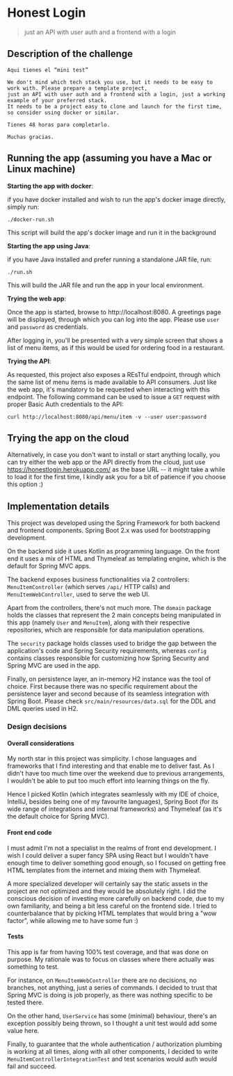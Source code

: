 # Honest Login
> just an API with user auth and a frontend with a login

## Description of the challenge
```
Aqui tienes el “mini test”

We don't mind which tech stack you use, but it needs to be easy to work with. Please prepare a template project, 
just an API with user auth and a frontend with a login, just a working example of your preferred stack. 
It needs to be a project easy to clone and launch for the first time, so consider using docker or similar.

Tienes 48 horas para completarlo.

Muchas gracias.
```

## Running the app (assuming you have a Mac or Linux machine)

**Starting the app with docker**: 

if you have docker installed and wish to run the app's docker image directly, simply run: 
```
./docker-run.sh
```

This script will build the app's docker image and run it in the background

**Starting the app using Java**: 

if you have Java installed and prefer running a standalone JAR file, run:
```
./run.sh
```
This will build the JAR file and run the app in your local environment.

**Trying the web app**:

Once the app is started, browse to http://localhost:8080. A greetings page will be displayed, through which you can log 
into the app. Please use `user` and `password` as credentials. 

After logging in, you'll be presented with a very simple screen that shows a list of menu items, as if this would be used
for ordering food in a restaurant.

**Trying the API**:

As requested, this project also exposes a REsTful endpoint, through which the same list of menu items is made available
to API consumers. Just like the web app, it's mandatory to be requested when interacting with this endpoint. The following 
command can be used to issue a `GET` request with proper Basic Auth credentials to the API:

```
curl http://localhost:8080/api/menu/item -v --user user:password
```

## Trying the app on the cloud

Alternatively, in case you don't want to install or start anything locally, you can try either the web app or the API directly from 
the cloud, just use https://honestlogin.herokuapp.com/ as the base URL -- it might take a while to load it for the first time,
I kindly ask you for a bit of patience if you choose this option :)

## Implementation details

This project was developed using the Spring Framework for both backend and frontend components. Spring Boot 2.x was used 
for bootstrapping development.

On the backend side it uses Kotlin as programming language. On the front end it uses a mix of HTML and Thymeleaf as 
templating engine, which is the default for Spring MVC apps.

The backend exposes business functionalities via 2 controllers: `MenuItemController` (which serves `/api/` HTTP calls) and
`MenuItemWebController`, used to serve the web UI.

Apart from the controllers, there's not much more. The `domain` package holds the classes that represent the 2 main concepts
being manipulated in this app (namely `User` and `MenuItem`), along with their respective repositories, which are responsible
for data manipulation operations.

The `security` package holds classes used to bridge the gap between the application's code and Spring Security requirements, 
whereas `config` contains classes responsible for customizing how Spring Security and Spring MVC are used in the app.

Finally, on persistence layer, an in-memory H2 instance was the tool of choice. First because there was no specific requirement
about the persistence layer and second because of its seamless integration with Spring Boot. Please check `src/main/resources/data.sql`
for the DDL and DML queries used in H2.

### Design decisions

#### Overall considerations
My north star in this project was simplicity. I chose languages and frameworks that I find interesting and that enable me
to deliver fast. As I didn't have too much time over the weekend due to previous arrangements, I wouldn't be able to put
too much effort into learning things on the fly. 

Hence I picked Kotlin (which integrates seamlessly with my IDE of choice, IntelliJ, besides being one of my favourite languages), 
Spring Boot (for its wide range of integrations and internal frameworks) and Thymeleaf (as it's the default choice for Spring MVC).

#### Front end code
I must admit I'm not a specialist in the realms of front end development. I wish I could deliver a super fancy SPA using React
but I wouldn't have enough time to deliver something good enough, so I focused on getting free HTML templates from the internet
and mixing them with Thymeleaf.

A more specialized developer will certainly say the static assets in the project are not optimized and they would be 
absolutely right. I did the conscious decision of investing more carefully on backend code, due to my own familiarity, and
being a bit less careful on the frontend side. I tried to counterbalance that by picking HTML templates that would bring
a "wow factor", while allowing me to have some fun :) 

#### Tests
This app is far from having 100% test coverage, and that was done on purpose. My rationale was to focus on classes where
there actually was something to test.

For instance, on `MenuItemWebController` there are no decisions, no branches, not anything, just a series of commands. I 
decided to trust that Spring MVC is doing is job properly, as there was nothing specific to be tested there.

On the other hand, `UserService` has some (minimal) behaviour, there's an exception possibly being thrown, so I thought 
a unit test would add some value here.

Finally, to guarantee that the whole authentication / authorization plumbing is working at all times, along with all other 
components, I decided to write `MenuItemControllerIntegrationTest` and test scenarios would auth would fail and succeed.
